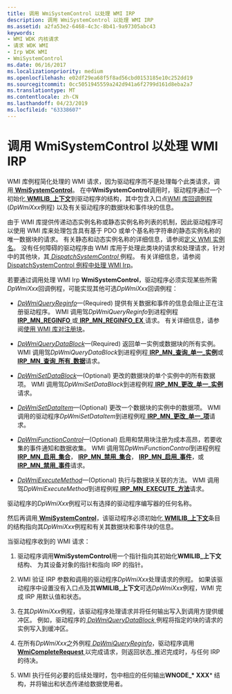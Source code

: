 ```yaml
---
title: 调用 WmiSystemControl 以处理 WMI IRP
description: 调用 WmiSystemControl 以处理 WMI IRP
ms.assetid: a2fa53e2-6468-4c3c-8b41-9a97305abc43
keywords:
- WMI WDK 内核请求
- 请求 WDK WMI
- Irp WDK WMI
- WmiSystemControl
ms.date: 06/16/2017
ms.localizationpriority: medium
ms.openlocfilehash: e02df29ea68f5f8ad56cbd0153185e10c252dd19
ms.sourcegitcommit: 0cc5051945559a242d941a6f2799d161d8eba2a7
ms.translationtype: MT
ms.contentlocale: zh-CN
ms.lasthandoff: 04/23/2019
ms.locfileid: "63338607"
---
```

# <a name="calling-wmisystemcontrol-to-handle-wmi-irps"></a>调用 WmiSystemControl 以处理 WMI IRP





WMI 库例程简化处理的 WMI 请求，因为驱动程序而不是处理每个此类请求，调用[ **WmiSystemControl**](https://msdn.microsoft.com/library/windows/hardware/ff565834)。 在中**WmiSystemControl**调用时，驱动程序通过一个初始化[ **WMILIB\_上下文**](https://msdn.microsoft.com/library/windows/hardware/ff565813)到驱动程序的结构，其中包含入口点[WMI 库回调例程](https://msdn.microsoft.com/library/windows/hardware/ff566357)(*DpWmiXxx*例程) 以及有关驱动程序的数据块和事件块的信息。

由于 WMI 库提供传递动态实例名称或静态实例名称列表的机制，因此驱动程序可以使用 WMI 库来处理包含具有基于 PDO 或单个基名称字符串的静态实例名称的唯一数据块的请求。 有关静态和动态实例名称的详细信息，请参阅[定义 WMI 实例名](defining-wmi-instance-names.md)。 没有任何障碍的驱动程序由 WMI 库用于处理此类块的请求和处理请求，针对中的其他块，其[ *DispatchSystemControl* ](https://docs.microsoft.com/windows-hardware/drivers/ddi/content/wdm/nc-wdm-driver_dispatch)例程。 有关详细信息，请参阅[DispatchSystemControl 例程中处理 WMI Irp](processing-wmi-irps-in-a-dispatchsystemcontrol-routine.md)。

若要通过调用处理 WMI Irp **WmiSystemControl**，驱动程序必须实现某些所需*DpWmiXxx*回调例程，可能实现其他可选*DpWmiXxx*回调例程：

-   [*DpWmiQueryReginfo*](https://msdn.microsoft.com/library/windows/hardware/ff544097)—(Required) 提供有关数据和事件的信息会阻止正在注册驱动程序。 WMI 调用驾*DpWmiQueryReginfo*到进程例程[ **IRP\_MN\_REGINFO** ](https://msdn.microsoft.com/library/windows/hardware/ff551731)或[ **IRP\_MN\_REGINFO\_EX** ](https://msdn.microsoft.com/library/windows/hardware/ff551734)请求。 有关详细信息，请参阅[使用 WMI 库对注册块](using-the-wmi-library-to-register-blocks.md)。

-   [*DpWmiQueryDataBlock*](https://msdn.microsoft.com/library/windows/hardware/ff544096)—(Required) 返回单一实例或数据块的所有实例。 WMI 调用驾*DpWmiQueryDataBlock*到进程例程[ **IRP\_MN\_查询\_单一\_实例**](https://msdn.microsoft.com/library/windows/hardware/ff551718)或[ **IRP\_MN\_查询\_所有\_数据**](https://msdn.microsoft.com/library/windows/hardware/ff551650)请求。

-   [*DpWmiSetDataBlock*](https://msdn.microsoft.com/library/windows/hardware/ff544104)—(Optional) 更改的数据块的单个实例中的所有数据项。 WMI 调用驾*DpWmiSetDataBlock*到进程例程[ **IRP\_MN\_更改\_单一\_实例**](https://msdn.microsoft.com/library/windows/hardware/ff550831)请求。

-   [*DpWmiSetDataItem*](https://msdn.microsoft.com/library/windows/hardware/ff544108)—(Optional) 更改一个数据块的实例中的数据项。 WMI 调用的驱动程序*DpWmiSetDataItem*到进程例程[ **IRP\_MN\_更改\_单一\_项**](https://msdn.microsoft.com/library/windows/hardware/ff550836)请求。

-   [*DpWmiFunctionControl*](https://msdn.microsoft.com/library/windows/hardware/ff544094)—(Optional) 启用和禁用块注册为成本高昂，若要收集的事件通知和数据收集。 WMI 调用驾*DpWmiFunctionControl*到进程例程[ **IRP\_MN\_启用\_集合**](https://msdn.microsoft.com/library/windows/hardware/ff550857)， [**IRP\_MN\_禁用\_集合**](https://msdn.microsoft.com/library/windows/hardware/ff550848)， [ **IRP\_MN\_启用\_事件**](https://msdn.microsoft.com/library/windows/hardware/ff550859)，或[ **IRP\_MN\_禁用\_事件**](https://msdn.microsoft.com/library/windows/hardware/ff550851)请求。

-   [*DpWmiExecuteMethod*](https://msdn.microsoft.com/library/windows/hardware/ff544090)—(Optional) 执行与数据块关联的方法。 WMI 调用驾*DpWmiExecuteMethod*到进程例程[ **IRP\_MN\_EXECUTE\_方法**](https://msdn.microsoft.com/library/windows/hardware/ff550868)请求。

驱动程序的*DpWmiXxx*例程可以有选择的驱动程序编写器的任何名称。

然后再调用[ **WmiSystemControl**](https://msdn.microsoft.com/library/windows/hardware/ff565834)，该驱动程序必须初始化[ **WMILIB\_上下文**](https://msdn.microsoft.com/library/windows/hardware/ff565813)条目的结构指向其*DpWmiXxx*例程和有关其数据块和事件块的信息。

当驱动程序收到的 WMI 请求：

1. 驱动程序调用**WmiSystemControl**用一个指针指向其初始化**WMILIB\_上下文**结构、 为其设备对象的指针和指向 IRP 的指针。

2. WMI 验证 IRP 参数和调用的驱动程序*DpWmiXxx*处理请求的例程。 如果该驱动程序中设置没有入口点及其**WMILIB\_上下文**可选*DpWmiXxx*例程，WMI 完成 IRP 用默认值和状态。

3. 在其*DpWmiXxx*例程，该驱动程序处理请求并将任何输出写入到调用方提供缓冲区。 例如，驱动程序的[ *DpWmiQueryDataBlock* ](https://msdn.microsoft.com/library/windows/hardware/ff544096)例程将指定的块的请求的实例写入到缓冲区。

4. 在所有*DpWmiXxx*之外例程[ *DpWmiQueryReginfo*](https://msdn.microsoft.com/library/windows/hardware/ff544097)，驱动程序调用[ **WmiCompleteRequest** ](https://msdn.microsoft.com/library/windows/hardware/ff565798)以完成请求，则返回状态\_推迟完成时，与任何 IRP 的待决。

5. WMI 执行任何必要的后续处理时，包中相应的任何输出**WNODE\_* XXX*** 结构，并将输出和状态传递给数据使用者。

 

 





